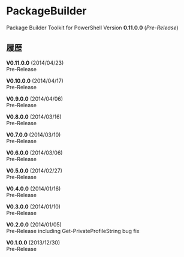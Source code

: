 PackageBuilder
==============

Package Builder Toolkit for PowerShell Version **0.11.0.0** (*Pre-Release*)


履歴
----

**V0.11.0.0** (2014/04/23)  
Pre-Release

**V0.10.0.0** (2014/04/17)  
Pre-Release

**V0.9.0.0** (2014/04/06)  
Pre-Release

**V0.8.0.0** (2014/03/16)  
Pre-Release

**V0.7.0.0** (2014/03/10)  
Pre-Release

**V0.6.0.0** (2014/03/06)  
Pre-Release

**V0.5.0.0** (2014/02/27)  
Pre-Release

**V0.4.0.0** (2014/01/16)  
Pre-Release

**V0.3.0.0** (2014/01/10)  
Pre-Release

**V0.2.0.0** (2014/01/05)  
Pre-Release including Get-PrivateProfileString bug fix

**V0.1.0.0** (2013/12/30)  
Pre-Release

